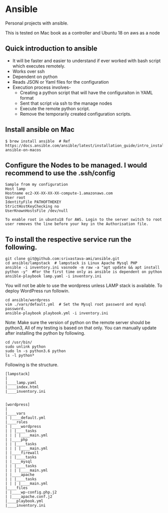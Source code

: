 # Ansible
Personal projects with ansible.

This is tested on Mac book as a controller and Ubuntu 18 on aws as a node

## Quick introduction to ansible
* It will be faster and easier to understand if ever worked with bash script which executes remotely.
* Works over ssh
* Dependent on python
* Reads JSON or Yaml files for the configuration
* Execution process involves-
    * Creating a python script that will have the configuraiton in YAML format
    * Sent that script via ssh to the manage nodes
    * Execute the remote python script.
    * Remove the temporarily created configuration scripts.

## Install ansible on Mac
    $ brew install ansible  # Ref https://docs.ansible.com/ansible/latest/installation_guide/intro_installation.html#installing-ansible-on-macos

## Configure the Nodes to be managed. I would recommend to use the .ssh/config
    Sample from my configuration
    Host lamp
    Hostname ec2-XX-XX-XX-XX-compute-1.amazonaws.com
    User root
    IdentityFile PATHOFTHEKEY
    StrictHostKeyChecking no
    UserKnownHostsFile /dev/null

    To enable root in ubuntu18 for AWS. Login to the server switch to root user removes the line before your key in the Authorisation file.

## To install the respective service run the following.

    git clone git@github.com:srivastava-ami/ansible.git
    cd ansible/lampstack  # lampstack is Linux Apache Mysql PHP
    ansible -i inventory.ini vasnode -m raw -a "apt update && apt install python -y"  #For the first time only as ansible is dependent on python
    ansible-playbook lamp.yaml -i inventory.ini

You will not be able to use the wordpress unless LAMP stack is available. To deploy WordPress run followin.

    cd ansible/wordpress
    vim ./vars/default.yml  # Set the Mysql root password and mysql password.
    ansible-playbook playbook.yml -i inventory.ini

Note: Make sure the version of python on the remote server should be python3, All of my testing is based on that only. You can manually update after installing the python by following.

    cd /usr/bin/
    sudo unlink python
    sudo ln -s python3.6 python
    ls -l python*

Following is the structure.


    [lampstack]
    |
    |____lamp.yaml
    |____index.html
    |____inventory.ini


    [wordpress]
    |
    |____vars
    | |____default.yml
    |____roles
    | |____wordpress
    | | |____tasks
    | | | |____main.yml
    | |____php
    | | |____tasks
    | | | |____main.yml
    | |____firewall
    | | |____tasks
    | |____mysql
    | | |____tasks
    | | | |____main.yml
    | |____apache
    | | |____tasks
    | | | |____main.yml
    |____files
    | |____wp-config.php.j2
    | |____apache.conf.j2
    |____playbook.yml
    |____inventory.ini
